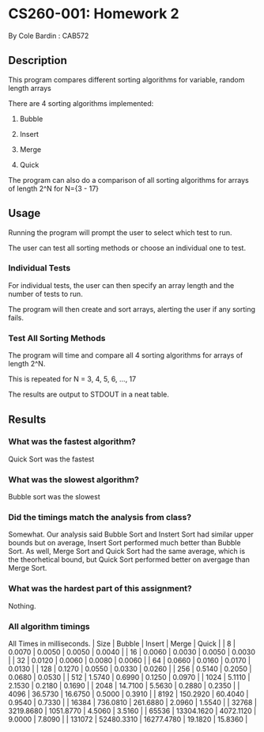 # CS260-001: Homework 2

By Cole Bardin : CAB572

## Description

This program compares different sorting algorithms for variable, random length arrays

There are 4 sorting algorithms implemented:

1) Bubble 

2) Insert

3) Merge

4) Quick

The program can also do a comparison of all sorting algorithms for arrays of length 2^N for N={3 - 17}

## Usage

Running the program will prompt the user to select which test to run.

The user can test all sorting methods or choose an individual one to test.

### Individual Tests 

For individual tests, the user can then specify an array length and the number of tests to run.

The program will then create and sort arrays, alerting the user if any sorting fails.

### Test All Sorting Methods

The program will time and compare all 4 sorting algorithms for arrays of length 2^N.

This is repeated for N = 3, 4, 5, 6, ..., 17

The results are output to STDOUT in a neat table.

## Results

### What was the fastest algorithm?

Quick Sort was the fastest

### What was the slowest algorithm?

Bubble sort was the slowest

### Did the timings match the analysis from class?

Somewhat. Our analysis said Bubble Sort and Instert Sort had similar upper bounds but on average, Insert Sort performed much better than Bubble Sort. As well, Merge Sort and Quick Sort had the same average, which is the theorhetical bound, but Quick Sort performed better on avergage than Merge Sort.

### What was the hardest part of this assignment?

Nothing.

### All algorithm timings

All Times in milliseconds.
|    Size |     Bubble |     Insert |      Merge |      Quick |
|       8 |     0.0070 |     0.0050 |     0.0050 |     0.0040 |
|      16 |     0.0060 |     0.0030 |     0.0050 |     0.0030 |
|      32 |     0.0120 |     0.0060 |     0.0080 |     0.0060 |
|      64 |     0.0660 |     0.0160 |     0.0170 |     0.0130 |
|     128 |     0.1270 |     0.0550 |     0.0330 |     0.0260 |
|     256 |     0.5140 |     0.2050 |     0.0680 |     0.0530 |
|     512 |     1.5740 |     0.6990 |     0.1250 |     0.0970 |
|    1024 |     5.1110 |     2.1530 |     0.2180 |     0.1690 |
|    2048 |    14.7100 |     5.5630 |     0.2880 |     0.2350 |
|    4096 |    36.5730 |    16.6750 |     0.5000 |     0.3910 |
|    8192 |   150.2920 |    60.4040 |     0.9540 |     0.7330 |
|   16384 |   736.0810 |   261.6880 |     2.0960 |     1.5540 |
|   32768 |  3219.8680 |  1051.8770 |     4.5060 |     3.5160 |
|   65536 | 13304.1620 |  4072.1120 |     9.0000 |     7.8090 |
|  131072 | 52480.3310 | 16277.4780 |    19.1820 |    15.8360 |
